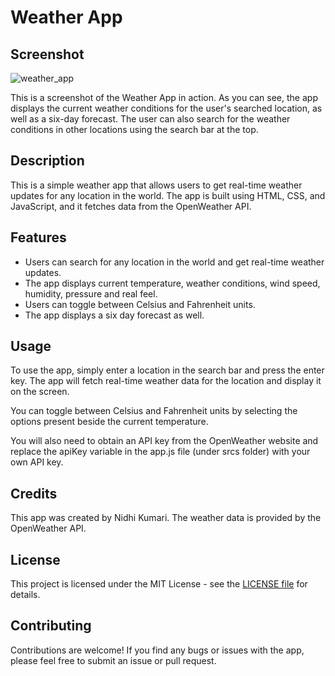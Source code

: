 # Weather App

## Screenshot

![weather_app](https://user-images.githubusercontent.com/72823658/225255829-703747cf-c60c-4460-9e3a-c77130208864.png)

This is a screenshot of the Weather App in action. As you can see, the app displays the current weather conditions for the user's searched location, as well as a six-day forecast. The user can also search for the weather conditions in other locations using the search bar at the top.

## Description
This is a simple weather app that allows users to get real-time weather updates for any location in the world. The app is built using HTML, CSS, and JavaScript, and it fetches data from the OpenWeather API.

## Features
- Users can search for any location in the world and get real-time weather updates.
- The app displays current temperature, weather conditions, wind speed, humidity, pressure and real feel.
- Users can toggle between Celsius and Fahrenheit units.
- The app displays a six day forecast as well.

## Usage
To use the app, simply enter a location in the search bar and press the enter key. The app will fetch real-time weather data for the location and display it on the screen.

You can toggle between Celsius and Fahrenheit units by selecting the options present beside the current temperature.

You will also need to obtain an API key from the OpenWeather website and replace the apiKey variable in the app.js file (under srcs folder) with your own API key.

## Credits
This app was created by Nidhi Kumari. The weather data is provided by the OpenWeather API.

## License
This project is licensed under the MIT License - see the [LICENSE file](LICENSE) for details.

## Contributing
Contributions are welcome! If you find any bugs or issues with the app, please feel free to submit an issue or pull request.
